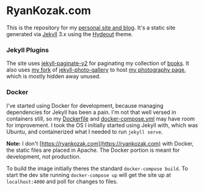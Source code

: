 # RyanKozak.com

This is the repository for my [personal site and blog](https://ryankozak.com). It's a static site generated via [Jekyll](http://jekyllrb.com) 3.x using the [Hydeout]( https://github.com/fongandrew/hydeout) theme.

### Jekyll Plugins
The site uses [jekyll-paginate-v2](https://github.com/sverrirs/jekyll-paginate-v2) for paginating my collection of [books](https://ryankozak.com/books). It also uses [my fork](https://github.com/d0n601/jekyll-photo-gallery) of [jekyll-photo-gallery](https://github.com/aerobless/jekyll-photo-gallery) to host [my photography page](https://ryankozak.com/photography), which is mostly hidden away unused.


### Docker  
I've started using Docker for development, because managing dependencies for Jekyll has been a pain. I'm not that well versed in containers still, so my [Dockerfile](./Dockerfile) and [docker-compose.yml](./docker-compose.yml) may have room for improvement. I took the OS I initially started using Jekyll with, which was Ubuntu, and containerized what I needed to run `jekyll serve`.

**Note:** I don't [https://ryankozak.com](https://ryankozak.com) with Docker, the static files are placed in Apache. The Docker portion is meant for development, not production.

To build the image initially theres the standard `docker-compose build`. To start the dev site running `docker-compose up` will get the site up at `localhost:4000` and poll for changes to files.
